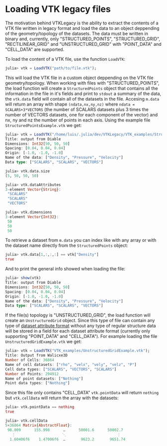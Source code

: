 # Loading VTK legacy files

The motivation behind VTKLegacy is the ability to extract the contents of a VTK file written in legacy format and load the data to an object deppending of the geometry/topology of the datasets.
The data must be written in binary and, currently, only "STRUCTURED\_POINTS", "STRUCTURED\_GRID", "RECTILINEAR\_GRID" and "UNSTRUCTURED\_GRID" with "POINT\_DATA" and "CELL\_DATA" are supported.

To load the content of a VTK file, use the function `LoadVTK`:

```julia
julia> vtk = LoadVTK("path/to/file.vtk");
```

This will load the VTK file in a custom object deppending on the VTK file geometry/topology. When working with files with "STRUCTURED\_POINTS", the load function will create
a `StructuredPoints` object that contains all the information in the file in it's fields and print to `stdout` a summary of the data, the `vtk.data` field will contain all of the datasets in the file. Accesing `m.data` will return an array with shape `(ndata,nx,ny,nz)` where `ndata = SCALARS+3*VECTORS` 
(the number of SCALARS datasets plus 3 times the number of VECTORS datasets, one for each component of the vector) and nx, ny and nz the number of points in each axis. Using the example file `StructuredPointsExample.vtk` we get:

```julia
julia> vtk = LoadVTK("/home/luis/.julia/dev/VTKLegacy/VTK_examples/StructuredPointsExample.vtk");
Title: output from Diable
Dimensions: Int32[50, 50, 50]
Spacing: [0.04, 0.04, 0.04]
Origin: [-1.0, -1.0, -1.0]
Name of the data: ["Density", "Pressure", "Velocity"]
Data type: ["SCALARS", "SCALARS", "VECTORS"]

julia> vtk.data.size
(5, 50, 50, 50)

julia> vtk.dataAttributes
3-element Vector{String}:
 "SCALARS"
 "SCALARS"
 "VECTORS"

julia> vtk.dimensions
3-element Vector{Int32}:
 50
 50
 50
```

To retrieve a dataset from `m.data` you can index like with any array or with the dataset name directly from the `StructuredPoints` object:

```julia
julia> vtk.data[1,:,:,:] == vtk["Density"]
true
```
And to print the general info showed when loading the file:

```julia
julia> show(vtk)
Title: output from Diable
Dimensions: Int32[50, 50, 50]
Spacing: [0.04, 0.04, 0.04]
Origin: [-1.0, -1.0, -1.0]
Name of the data: ["Density", "Pressure", "Velocity"]
Data type: ["SCALARS", "SCALARS", "VECTORS"]
```

If the file(s) topology is "UNSTRUCTURED\_GRID", the load function will create an `UnstructuredGrid` object. Since this type of file can contain any type of [dataset attribute format](https://docs.vtk.org/en/latest/design_documents/VTKFileFormats.html) without any type of regular structure data will be stored in a field for each dataset attribute format (currently only supporting "POINT\_DATA" and "CELL\_DATA"). For example loading the file `UnstructuredGridExample.vtk` we get:

```julia
julia> vtk = LoadVTK("VTK_examples/UnstructuredGridExample.vtk");
Title: Output from Walicxe3D
Number of Cells: 36864
Name of cell datasets: ["rho", "velx", "vely", "velz", "P"]
Cell data types: ["SCALARS", "VECTORS", "SCALARS"]
Number of Points: 294912
Name of point datasets: ["Nothing"]
Point data types: ["Nothing"]
```

Since this file only contains "CELL_DATA" `vtk.pointData` will return `nothing` but `vtk.cellData` will return the array with the datasets:

```julia
julia> vtk.pointData == nothing
true

julia> vtk.cellData
5×36864 Matrix{AbstractFloat}:
 98.009      155.998      …      50001.6      50002.7
   ⋮                     ⋱                       ⋮
  1.60406f6    1.47006f6  …       9623.2       9651.74
```
